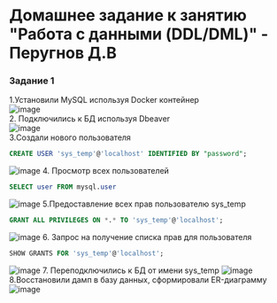 # Домашнее задание к занятию "Работа с данными (DDL/DML)" - Перугнов Д.В

### Задание 1
1.Установили MySQL используя Docker контейнер  
![image](https://github.com/dimindrol/12-02-DDL-DML/assets/103885836/7a3da180-5ff9-4c5b-87ec-e1d77b64f013)  
2. Подключились к БД используя Dbeaver  
![image](https://github.com/dimindrol/12-02-DDL-DML/assets/103885836/95eb8916-ce65-40d3-9bbd-2b03b6d03444)   
3.Создали нового пользователя  
```sql
CREATE USER 'sys_temp'@'localhost' IDENTIFIED BY "password";
```
![image](https://github.com/dimindrol/12-02-DDL-DML/assets/103885836/e27eb60b-1af1-4fc5-b59a-5e0a18e8cc61)
4. Просмотр всех пользователей
```sql
SELECT user FROM mysql.user
```
![image](https://github.com/dimindrol/12-02-DDL-DML/assets/103885836/41879eed-996f-4004-8508-8efebdcd95e2)
5.Предоставление всех прав пользователю sys_temp
```sql
GRANT ALL PRIVILEGES ON *.* TO 'sys_temp'@'localhost';
```
![image](https://github.com/dimindrol/12-02-DDL-DML/assets/103885836/b088a47a-8a60-4e66-b2f5-976426af6e42)
6. Запрос на получение списка прав для пользователя  
```sql
SHOW GRANTS FOR 'sys_temp'@'localhost';
```
![image](https://github.com/dimindrol/12-02-DDL-DML/assets/103885836/d7cf378a-5f79-4c25-a8d4-b06c49de8eec)
7. Переподключились к БД от имени sys_temp
![image](https://github.com/dimindrol/12-02-DDL-DML/assets/103885836/b0158b7a-c988-4ed3-b345-ee3b80542559)  
8.Восстановили дамп в базу данных, сформировали ER-диаграмму
![image](https://github.com/dimindrol/12-02-DDL-DML/assets/103885836/1be8a43e-dc51-40db-a91a-85cbcc8ff9c1)











